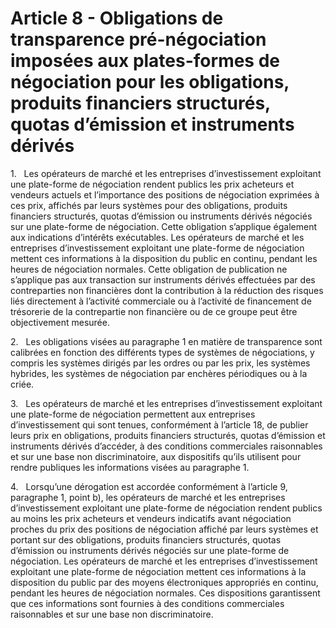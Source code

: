 # Article 8 - Obligations de transparence pré-négociation imposées aux plates-formes de négociation pour les obligations, produits financiers structurés, quotas d’émission et instruments dérivés


1.   Les opérateurs de marché et les entreprises d’investissement exploitant une plate-forme de négociation rendent publics les prix acheteurs et vendeurs actuels et l’importance des positions de négociation exprimées à ces prix, affichés par leurs systèmes pour des obligations, produits financiers structurés, quotas d’émission ou instruments dérivés négociés sur une plate-forme de négociation. Cette obligation s’applique également aux indications d’intérêts exécutables. Les opérateurs de marché et les entreprises d’investissement exploitant une plate-forme de négociation mettent ces informations à la disposition du public en continu, pendant les heures de négociation normales. Cette obligation de publication ne s’applique pas aux transaction sur instruments dérivés effectuées par des contreparties non financières dont la contribution à la réduction des risques liés directement à l’activité commerciale ou à l’activité de financement de trésorerie de la contrepartie non financière ou de ce groupe peut être objectivement mesurée.

2.   Les obligations visées au paragraphe 1 en matière de transparence sont calibrées en fonction des différents types de systèmes de négociations, y compris les systèmes dirigés par les ordres ou par les prix, les systèmes hybrides, les systèmes de négociation par enchères périodiques ou à la criée.

3.   Les opérateurs de marché et les entreprises d’investissement exploitant une plate-forme de négociation permettent aux entreprises d’investissement qui sont tenues, conformément à l’article 18, de publier leurs prix en obligations, produits financiers structurés, quotas d’émission et instruments dérivés d’accéder, à des conditions commerciales raisonnables et sur une base non discriminatoire, aux dispositifs qu’ils utilisent pour rendre publiques les informations visées au paragraphe 1.

4.   Lorsqu’une dérogation est accordée conformément à l’article 9, paragraphe 1, point b), les opérateurs de marché et les entreprises d’investissement exploitant une plate-forme de négociation rendent publics au moins les prix acheteurs et vendeurs indicatifs avant négociation proches du prix des positions de négociation affiché par leurs systèmes et portant sur des obligations, produits financiers structurés, quotas d’émission ou instruments dérivés négociés sur une plate-forme de négociation. Les opérateurs de marché et les entreprises d’investissement exploitant une plate-forme de négociation mettent ces informations à la disposition du public par des moyens électroniques appropriés en continu, pendant les heures de négociation normales. Ces dispositions garantissent que ces informations sont fournies à des conditions commerciales raisonnables et sur une base non discriminatoire.
